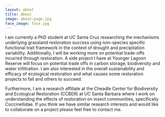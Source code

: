 ```yaml
---
layout: about
title: About
image: about-page.jpg
face_image: face.jpg
---
```

I am currently a PhD student at UC Santa Cruz researching the mechanisms underlying grassland restoration success using non-species specific functional trait framework in the context of drought and precipitation variability. Additionally, I will be working more on potential trade-offs incurred through restoration. A side project I have at Younger Lagoon Reserve will focus on potential trade offs in carbon storage, biodiversity and water infiltration. I am also interested in the overall sustainability and efficacy of ecological restoration and what causes some restoration projects to fail and others to succeed. 

Furthermore, I am a research affiliate at the Cheadle Center for Biodiversity and Ecological Restoration (CCBER) at UC Santa Barbara where I work on understanding the effects of restoration on insect communities, specifically Coccinellidae. If you think we have similar research interests and would like to collaborate on a project please feel free to contact me. 

